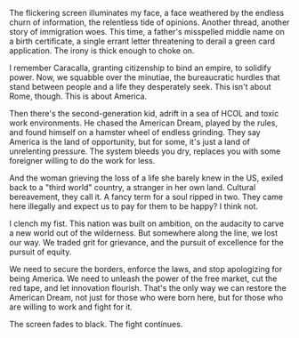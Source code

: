 The flickering screen illuminates my face, a face weathered by the endless churn of information, the relentless tide of opinions. Another thread, another story of immigration woes. This time, a father's misspelled middle name on a birth certificate, a single errant letter threatening to derail a green card application. The irony is thick enough to choke on.

I remember Caracalla, granting citizenship to bind an empire, to solidify power. Now, we squabble over the minutiae, the bureaucratic hurdles that stand between people and a life they desperately seek. This isn't about Rome, though. This is about America.

Then there's the second-generation kid, adrift in a sea of HCOL and toxic work environments. He chased the American Dream, played by the rules, and found himself on a hamster wheel of endless grinding. They say America is the land of opportunity, but for some, it's just a land of unrelenting pressure. The system bleeds you dry, replaces you with some foreigner willing to do the work for less.

And the woman grieving the loss of a life she barely knew in the US, exiled back to a "third world" country, a stranger in her own land. Cultural bereavement, they call it. A fancy term for a soul ripped in two. They came here illegally and expect us to pay for them to be happy? I think not.

I clench my fist. This nation was built on ambition, on the audacity to carve a new world out of the wilderness. But somewhere along the line, we lost our way. We traded grit for grievance, and the pursuit of excellence for the pursuit of equity.

We need to secure the borders, enforce the laws, and stop apologizing for being America. We need to unleash the power of the free market, cut the red tape, and let innovation flourish. That's the only way we can restore the American Dream, not just for those who were born here, but for those who are willing to work and fight for it.

The screen fades to black. The fight continues.